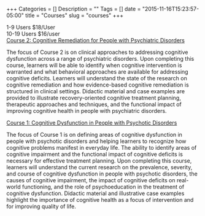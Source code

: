 +++
Categories = []
Description = ""
Tags = []
date = "2015-11-16T15:23:57-05:00"
title = "Courses"
slug = "courses"
+++

<div class="row">
<section class="col-sm-12">
<div class="region region-content">
<section id="block-system-main"
    class="block block-system clearfix">
<div class="bootstrap-twocol-stacked">
    <div class="row">
        <div class="panel-panel left col-sm-3">
        <div class="panel-pane pane-views-panes pane-list-product-pricing-levels-panel-pane-tiered-pricing">
        <div class="pane-content">
        <div class="view view-list-product-pricing-levels view-id-list_product_pricing_levels view-display-id-panel_pane_tiered_pricing view-dom-id-08e07ec0ba1e4a35836a69ea0daecbc1">
        <div class="view-content">
            <div class="views-row views-row-1 views-row-odd views-row-first">
                <span class="field-content title">1-9 Users</span>
                <span class="description">$18/User</span>
            </div>
            <div class="views-row views-row-2 views-row-even views-row-last">
                <span class="field-content title">10-19 Users</span>
                <span class="description">$16/user</span>
            </div>
        </div>
        </div>
        </div>
        </div>
        </div>
        <div class="panel-panel right col-sm-9">
            <div class="panel-pane pane-views-panes pane-list-courses-panel-pane-courses">
                <div class="pane-content">
                    <div class="view view-list-courses view-id-list_courses view-display-id-panel_pane_courses view-dom-id-45031cedf497a247bc2fe45d8dfa2f6b">
                        <div class="view-content">
                            <div class="views-row views-row-1 views-row-odd views-row-first">
                                <div class="node node-purchasable-course node-product-type node-purchasable-course node-product-type-product-list node-purchasable-course-product-list view-mode-product_list">
                                <div class="row">
                                <div class="col-sm-12">
                                    <div class="field field-name-title-field field-type-text field-label-hidden">
                                        <div class="field-items">
                                            <div class="field-item even">
                                                <a href="#">
                                                    Course 2: Cognitive Remediation for People with Psychiatric Disorders</a>
                                            </div>
                                        </div>
                                    </div>
                                    <div class="field field-name-body field-type-text-with-summary field-label-hidden">
                                        <div class="field-items">
                                            <div class="field-item even">
                                                <p>
                                                    The focus of Course 2 is on clinical approaches to addressing cognitive dysfunction across a range of psychiatric disorders. Upon completing this course, learners will be able to identify when cognitive intervention is warranted and what behavioral approaches are available for addressing cognitive deficits. Learners will understand the state of the research on cognitive remediation and how evidence-based cognitive remediation is structured in clinical settings. Didactic material and case examples are provided to illustrate recovery-oriented cognitive treatment planning, therapeutic approaches and techniques, and the functional impact of improving cognitive health in people with psychiatric disorders.
                                                </p>
                                            </div>
                                        </div>
                                    </div>
                                </div>
                                </div>
                                </div>
                            </div>
                            <div class="views-row views-row-2 views-row-even views-row-last">
                            <div class="node node-purchasable-course node-product-type node-purchasable-course node-product-type-product-list node-purchasable-course-product-list view-mode-product_list">
                            <div class="row">
                            <div class="col-sm-12">
                                <div class="field field-name-title-field field-type-text field-label-hidden">
                                    <div class="field-items">
                                        <div class="field-item even">
                                            <a href="#">
                                                Course 1: Cognitive Dysfunction in People with Psychotic Disorders</a>
                                        </div>
                                    </div>
                                </div>
                                <div class="field field-name-body field-type-text-with-summary field-label-hidden">
                                    <div class="field-items">
                                        <div class="field-item even">
                                            <p>
                                                The focus of Course 1 is on defining areas of cognitive dysfunction in people with psychotic disorders and helping learners to recognize how cognitive problems manifest in everyday life. The ability to identify areas of cognitive impairment and the functional impact of cognitive deficits is necessary for effective treatment planning. Upon completing this course, learners will understand the current research on the prevalence, severity, and course of cognitive dysfunction in people with psychotic disorders, the causes of cognitive impairment, the impact of cognitive deficits on real-world functioning, and the role of psychoeducation in the treatment of cognitive dysfunction. Didactic material and illustrative case examples highlight the importance of cognitive health as a focus of intervention and for improving quality of life.
                                            </p>
                                        </div>
                                    </div>
                                </div>
                            </div>
                            </div>
                            </div>
                            </div>
                        </div>
                    </div>
                </div>
            </div>
        </div>
    </div>
</div>
</section>
</div>
</section>
</div>